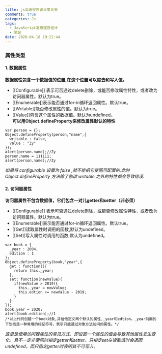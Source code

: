 ```yaml
---
title: js高级程序设计第三天
comments: true
categories: Js
tags:
  - JavaScript高级程序设计
  - 笔记
date: 2020-04-18 19:22:44
---
```

### 属性类型
#### 1. 数据属性  
**数据属性包含一个数据值的位置,在这个位置可以度去和写入值。**
* [[Configurable]] 表示可否通过delete删除，或能否修改属性特性，或者改为访问器属性。默认为true。
* [[Enumerable]]表示能否通过for-in循环返回属性。默认true。
* [[Writable]]能否修改属性的值。默认为true。
* [[Value]]包含这个属性的数据值。默认为undefined。  
**可以用Object.defineProperty来修改属性默认的特性**
```
var person = {};
Object.defineProperty(person,"name",{
  writable : false,
  value : "Zy"
});
alert(person.name);//Zy
person.name = 111111;
alert(person.name);//Zy
```
*如果将 configurable 设置为 false ,就不能把它变回可配置的.此时 Object.defineProperty 方法除了修改 writable 之外的特性都会导致错误.*
#### 2. 访问器属性
**访问器属性不包含数据值，它们包含一对儿getter和setter（非必须）**
* [[Configurable]] 表示可否通过delete删除，或能否修改属性特性，或者改为访问器属性。默认为true。
* [[Enumerable]]表示能否通过for-in循环返回属性。默认true。
* [[Get]]读取属性时调用的函数,默认为undefined。
* [[Set]]写入属性时调用的函数,默认为undefined。
```
var book = {
  _year : 2004,
  edition : 1 
};
Object.defineProperty(book,"year",{
  get : function(){
    return this._year;
  },
  set: function(newValue){
    if(newValue > 2019){
      this._year = newValue;
      this.edtion += newValue - 2019;
    }
  }
});
book.year = 2020;
alert(book.edition);//1
/*以上代码创建一个book对象,并给他定义两个默认的属性,_year和edtion。_year前面的下划线是一种常用的标记符号，表示只能通过对象方法访问的属性。*/
```
*这里是使用访问器属性的常见方式，即设置一个属性的值会导致其他属性发生变化。且不一定非要同时指定getter和setter。只指定set在读取值时会返回undefined，而只指定getter时表明其不可写入。*
